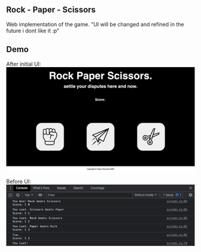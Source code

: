 

## Rock - Paper - Scissors
Web implementation of the game.
"UI will be changed and refined in the future i dont like it :p"


## Demo
After initial UI:
![Demo of Game](https://github.com/YazanGhunaim/Rock-Paper-Scissors/blob/main/media/demoInitialUI.png)

Before UI:
![Demo of Game](https://github.com/YazanGhunaim/Rock-Paper-Scissors/blob/main/media/demo.png)



